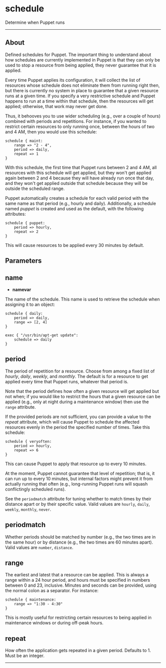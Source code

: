 schedule
========

Determine when Puppet runs

* * *

About
-----

Defined schedules for Puppet. The important thing to understand
about how schedules are currently implemented in Puppet is that
they can only be used to stop a resource from being applied, they
never guarantee that it is applied.

Every time Puppet applies its configuration, it will collect the
list of resources whose schedule does not eliminate them from
running right then, but there is currently no system in place to
guarantee that a given resource runs at a given time. If you
specify a very restrictive schedule and Puppet happens to run at a
time within that schedule, then the resources will get applied;
otherwise, that work may never get done.

Thus, it behooves you to use wider scheduling (e.g., over a couple
of hours) combined with periods and repetitions. For instance, if
you wanted to restrict certain resources to only running once,
between the hours of two and 4 AM, then you would use this
schedule:

    schedule { maint:
        range => "2 - 4",
        period => daily,
        repeat => 1
    }

With this schedule, the first time that Puppet runs between 2 and 4
AM, all resources with this schedule will get applied, but they
won't get applied again between 2 and 4 because they will have
already run once that day, and they won't get applied outside that
schedule because they will be outside the scheduled range.

Puppet automatically creates a schedule for each valid period with
the same name as that period (e.g., hourly and daily).
Additionally, a schedule named *puppet* is created and used as the
default, with the following attributes:

    schedule { puppet:
        period => hourly,
        repeat => 2
    }

This will cause resources to be applied every 30 minutes by
default.

Parameters
----------

## name

-   **namevar**

The name of the schedule. This name is used to retrieve the
schedule when assigning it to an object:

    schedule { daily:
        period => daily,
        range => [2, 4]
    }
    
    exec { "/usr/bin/apt-get update":
        schedule => daily
    }

## period

The period of repetition for a resource. Choose from among a fixed
list of *hourly*, *daily*, *weekly*, and *monthly*. The default is
for a resource to get applied every time that Puppet runs, whatever
that period is.

Note that the period defines how often a given resource will get
applied but not when; if you would like to restrict the hours that
a given resource can be applied (e.g., only at night during a
maintenance window) then use the `range` attribute.

If the provided periods are not sufficient, you can provide a value
to the *repeat* attribute, which will cause Puppet to schedule the
affected resources evenly in the period the specified number of
times. Take this schedule:

    schedule { veryoften:
        period => hourly,
        repeat => 6
    }

This can cause Puppet to apply that resource up to every 10
minutes.

At the moment, Puppet cannot guarantee that level of repetition;
that is, it can run up to every 10 minutes, but internal factors
might prevent it from actually running that often (e.g.,
long-running Puppet runs will squash conflictingly scheduled
runs).

See the `periodmatch` attribute for tuning whether to match times
by their distance apart or by their specific value. Valid values
are `hourly`, `daily`, `weekly`, `monthly`, `never`.

## periodmatch

Whether periods should be matched by number (e.g., the two times
are in the same hour) or by distance (e.g., the two times are 60
minutes apart). Valid values are `number`, `distance`.

## range

The earliest and latest that a resource can be applied. This is
always a range within a 24 hour period, and hours must be specified
in numbers between 0 and 23, inclusive. Minutes and seconds can be
provided, using the normal colon as a separator. For instance:

    schedule { maintenance:
        range => "1:30 - 4:30"
    }

This is mostly useful for restricting certain resources to being
applied in maintenance windows or during off-peak hours.

## repeat

How often the application gets repeated in a given period. Defaults
to 1. Must be an integer.


* * * * *

